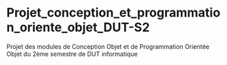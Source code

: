 # Projet_conception_et_programmation_oriente_objet_DUT-S2
 Projet des modules de Conception Objet et de Programmation Orientée Objet du 2ème semestre de DUT informatique

